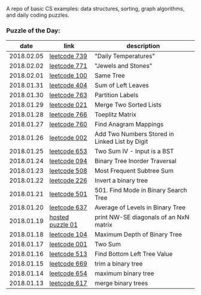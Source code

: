 A repo of basic CS examples: data structures, sorting, graph algorithms, and daily coding puzzles.  

### Puzzle of the Day:
<!-- | 2018.xx.xx | [leetcode xxx]() | (descr) | -->

| date | link | description |
| ---- | ---- | ----------- |
| 2018.02.05 | [leetcode 739](https://leetcode.com/problems/daily-temperatures/submissions/1) | "Daily Temperatures" |
| 2018.02.02 | [leetcode 771](https://leetcode.com/problems/jewels-and-stones/description/) | "Jewels and Stones" |
| 2018.02.01 | [leetcode 100](https://leetcode.com/problems/same-tree/description/) | Same Tree |
| 2018.01.31 | [leetcode 404](https://leetcode.com/problems/sum-of-left-leaves/description/) | Sum of Left Leaves |
| 2018.01.30 | [leetcode 763](https://leetcode.com/problems/partition-labels/description/) | Partition Labels |
| 2018.01.29 | [leetcode 021](https://leetcode.com/problems/merge-two-sorted-lists/description/) | Merge Two Sorted Lists |
| 2018.01.28 | [leetcode 766](https://leetcode.com/problems/toeplitz-matrix/description/) | Toeplitz Matrix |
| 2018.01.27 | [leetcode 760](https://leetcode.com/problems/find-anagram-mappings/description/) | Find Anagram Mappings |
| 2018.01.26 | [leetcode 002](https://leetcode.com/problems/add-two-numbers/description/) | Add Two Numbers Stored in Linked List by Digit |
| 2018.01.25 | [leetcode 653](https://leetcode.com/problems/two-sum-iv-input-is-a-bst/description/) | Two Sum IV - Input is a BST |
| 2018.01.24 | [leetcode 094](https://leetcode.com/problems/binary-tree-inorder-traversal/description/) | Binary Tree Inorder Traversal |
| 2018.01.23 | [leetcode 508](https://leetcode.com/problems/most-frequent-subtree-sum/discuss/) | Most Frequent Subtree Sum |
| 2018.01.22 | [leetcode 226](https://leetcode.com/problems/invert-binary-tree/description/) | Invert a binary tree |
| 2018.01.21 | [leetcode 501](https://leetcode.com/problems/find-mode-in-binary-search-tree/description/) | 501. Find Mode in Binary Search Tree |
| 2018.01.20 | [leetcode 637](https://leetcode.com/problems/average-of-levels-in-binary-tree/description/) | Average of Levels in Binary Tree |
| 2018.01.19 | [hosted puzzle 01](./puzzle_questions/puzzle_01.md) | print NW-SE diagonals of an NxN matrix | 
| 2018.01.18 | [leetcode 104](https://leetcode.com/problems/maximum-depth-of-binary-tree/description/)| Maximum Depth of Binary Tree |
| 2018.01.17 | [leetcode 001](https://leetcode.com/problems/two-sum/description/) | Two Sum |
| 2018.01.16 | [leetcode 513](https://leetcode.com/problems/find-bottom-left-tree-value/description/) | Find Bottom Left Tree Value |
| 2018.01.15 | [leetcode 669](https://leetcode.com/problems/trim-a-binary-search-tree/description/) | trim a binary tree |
| 2018.01.14 | [leetcode 654](https://leetcode.com/problems/maximum-binary-tree/description/) | maximum binary tree |
| 2018.01.13 | [leetcode 617](https://leetcode.com/problems/merge-two-binary-trees/) | merge binary trees |


